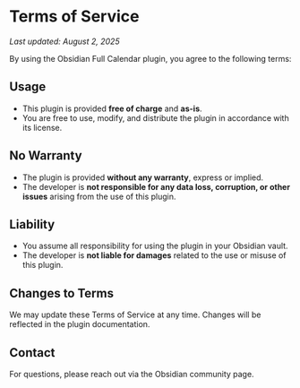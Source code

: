 # Terms of Service

_Last updated: August 2, 2025_

By using the Obsidian Full Calendar plugin, you agree to the following terms:

## Usage
- This plugin is provided **free of charge** and **as-is**.  
- You are free to use, modify, and distribute the plugin in accordance with its license.

## No Warranty
- The plugin is provided **without any warranty**, express or implied.  
- The developer is **not responsible for any data loss, corruption, or other issues** arising from the use of this plugin.

## Liability
- You assume all responsibility for using the plugin in your Obsidian vault.  
- The developer is **not liable for damages** related to the use or misuse of this plugin.

## Changes to Terms
We may update these Terms of Service at any time. Changes will be reflected in the plugin documentation.

## Contact
For questions, please reach out via the Obsidian community page.
